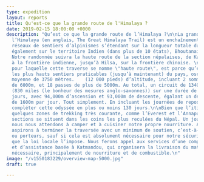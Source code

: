 ```yaml
---
type: expedition
layout: reports
title: Qu'est-ce que la grande route de l'Himalaya ?
date: 2019-02-15 18:00:00 +0000
description: "Qu’est ce que la grande route de l’Himalaya ?\n\nLa grande route de
  l’Himalaya (en anglais, The Great Himalaya Trail) est un enchaînement de plusieurs
  réseaux de sentiers d’alpinismes s’étendant sur la longueur totale du Népal, mais
  également sur le territoire Indien (dans plus de 10 états), Bhoutanais et Tibétain.
  Notre randonnée suivra la haute route de la section népalaises, de Kanchenjunga,
  à la frontière indienne, jusqu’à Hilsa, sur la frontière chinoise. \n\nLa raison
  pour laquelle cette traverse se nomme \"haute route\", est parce qu’elle emprunte
  les plus hauts sentiers praticables (jusqu’à maintenant) du pays, oscillants à une
  moyenne de 3750 mètres.    (12 000 pieds) d’altitude, incluant 2 sommets de plus
  de 6000m, et 18 passes de plus de 5000m. Au total, un circuit de 1340 kilomètres
  (830 miles (le bonheur des mesures anglo-saxonnes)) sur une durée de plus de 115
  jours, avec 94,000m d’ascension et 93,000m de descente, égalant un dénivelé moyen
  de 1600m par jour. Tout simplement. En incluant les journées de repos, nous comptons
  compléter cette odyssée en plus ou moins 130 jours.\n\nBien que l’itinéraire traverse
  quelques zones de trekking très courante, comme l’Everest et l’Annapurna, de nombreuses
  sections se situent dans les coins les plus reculées du Népal. Un jour sur deux,
  nous nous attendons à camper et à cuisiner notre propre nourriture. Aussi, nous
  aspirons à terminer la traversée avec un minimum de soutien, c’est-à-dire sans guides
  ou porteurs, sauf si cela est absolument nécessaire pour notre sécurité à parce
  que la loi locale l’impose. Nous ferons appel aux services d’une compagnie de logistique
  et d’assistance basée à Katmandou, qui organisera la livraison du matériel de réapprovisionnement
  nécessaire, principalement de nourriture et de combustible.\n"
image: "/v1550183229/overview-map-5000.jpg"
draft: true

---
```

